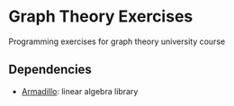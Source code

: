 # Graph Theory Exercises
Programming exercises for graph theory university course

## Dependencies
- [Armadillo]: linear algebra library 

[//]:  #  (Reference Links)
[Armadillo]: <http://arma.sourceforge.net/>
